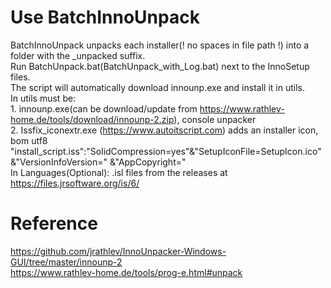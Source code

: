 # Use BatchInnoUnpack
BatchInnoUnpack unpacks each installer(! no spaces in file path !) into a folder with the _unpacked suffix.
<br>Run BatchUnpack.bat(BatchUnpack_with_Log.bat) next to the InnoSetup files.
<br>The script will automatically download innounp.exe and install it in utils.
<br>In utils must be:
<br>1. innounp.exe(can be download/update from https://www.rathlev-home.de/tools/download/innounp-2.zip), console unpacker
<br>2. Issfix_iconextr.exe (https://www.autoitscript.com) adds an installer icon, bom utf8  "install_script.iss":"SolidCompression=yes"&"SetupIconFile=SetupIcon.ico"&"VersionInfoVersion=" &"AppCopyright="
<br> In Languages(Optional): .isl files from the releases at https://files.jrsoftware.org/is/6/
# Reference
<p2>https://github.com/jrathlev/InnoUnpacker-Windows-GUI/tree/master/innounp-2
<br>https://www.rathlev-home.de/tools/prog-e.html#unpack
